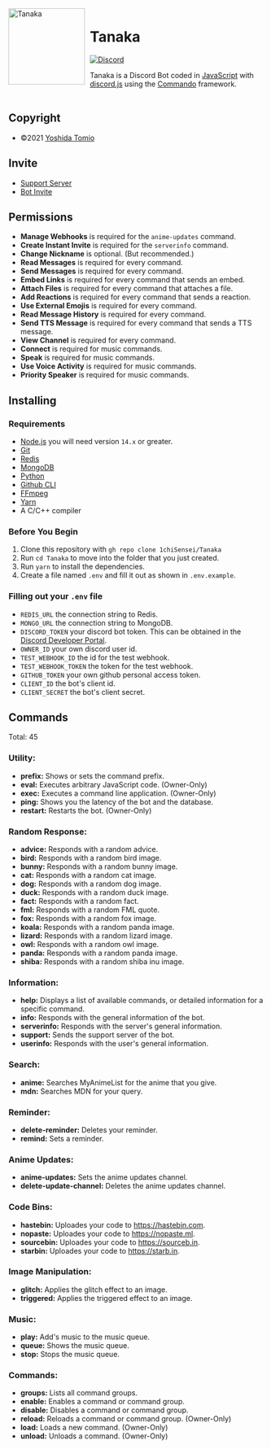 <img src="https://cdn.discordapp.com/avatars/804605929944645672/573a4c5b59caaf0b48c422b40f11d3ed.png?size=4096" width="150" height="150" align="left" style="float: left; margin: 0 10px 0 0;" alt="Tanaka" />

# Tanaka

[![Discord](https://discord.com/api/guilds/830047984573480970/embed.png)](https://discord.gg/zGvtAnGhdP)

Tanaka is a Discord Bot coded in [JavaScript](https://www.javascript.com/) with [discord.js](https://discord.js.org) using the [Commando](https://github.com/discordjs/Commando) framework.
<br />
<br />

## Copyright

- ©2021 [Yoshida Tomio](https://github.com/1chiSensei)

## Invite

- [Support Server](https://discord.gg/zGvtAnGhdP)
- [Bot Invite](https://peico.xyz/T4DQP)

## Permissions

- **Manage Webhooks** is required for the `anime-updates` command.
- **Create Instant Invite** is required for the `serverinfo` command.
- **Change Nickname** is optional. (But recommended.)
- **Read Messages** is required for every command.
- **Send Messages** is required for every command.
- **Embed Links** is required for every command that sends an embed.
- **Attach Files** is required for every command that attaches a file.
- **Add Reactions** is required for every command that sends a reaction.
- **Use External Emojis** is required for every command.
- **Read Message History** is required for every command.
- **Send TTS Message** is required for every command that sends a TTS message.
- **View Channel** is required for every command.
- **Connect** is required for music commands.
- **Speak** is required for music commands.
- **Use Voice Activity** is required for music commands.
- **Priority Speaker** is required for music commands.

## Installing

### Requirements

- [Node.js](https://nodejs.org) you will need version `14.x` or greater.
- [Git](https://git-scm.com)
- [Redis](https://redis.io/)
- [MongoDB](https://www.mongodb.com/)
- [Python](https://www.python.org/)
- [Github CLI](https://cli.github.com)
- [FFmpeg](https://www.ffmpeg.org/)
- [Yarn](https://yarnpkg.com/)
- A C/C++ compiler

### Before You Begin

1. Clone this repository with `gh repo clone 1chiSensei/Tanaka`
2. Run `cd Tanaka` to move into the folder that you just created.
3. Run `yarn` to install the dependencies.
4. Create a file named `.env` and fill it out as shown in `.env.example`.

### Filling out your `.env` file

- `REDIS_URL` the connection string to Redis.
- `MONGO_URL` the connection string to MongoDB.
- `DISCORD_TOKEN` your discord bot token. This can be obtained in the [Discord Developer Portal](https://discord.com/developers/applications).
- `OWNER_ID` your own discord user id.
- `TEST_WEBHOOK_ID` the id for the test webhook.
- `TEST_WEBHOOK_TOKEN` the token for the test webhook.
- `GITHUB_TOKEN` your own github personal access token.
- `CLIENT_ID` the bot's client id.
- `CLIENT_SECRET` the bot's client secret.

## Commands

Total: 45

### Utility:

* **prefix:** Shows or sets the command prefix.
* **eval:** Executes arbitrary JavaScript code. (Owner-Only)
* **exec:** Executes a command line application. (Owner-Only)
* **ping:** Shows you the latency of the bot and the database.
* **restart:** Restarts the bot. (Owner-Only)

### Random Response:

* **advice:** Responds with a random advice.
* **bird:** Responds with a random bird image.
* **bunny:** Responds with a random bunny image.
* **cat:** Responds with a random cat image.
* **dog:** Responds with a random dog image.
* **duck:** Responds with a random duck image.
* **fact:** Responds with a random fact.
* **fml:** Responds with a random FML quote.
* **fox:** Responds with a random fox image.
* **koala:** Responds with a random panda image.
* **lizard:** Responds with a random lizard image.
* **owl:** Responds with a random owl image.
* **panda:** Responds with a random panda image.
* **shiba:** Responds with a random shiba inu image.

### Information:

* **help:** Displays a list of available commands, or detailed information for a specific command.
* **info:** Responds with the general information of the bot.
* **serverinfo:** Responds with the server's general information.
* **support:** Sends the support server of the bot.
* **userinfo:** Responds with the user's general information.

### Search:

* **anime:** Searches MyAnimeList for the anime that you give.
* **mdn:** Searches MDN for your query.

### Reminder:

* **delete-reminder:** Deletes your reminder.
* **remind:** Sets a reminder.

### Anime Updates:

* **anime-updates:** Sets the anime updates channel.
* **delete-update-channel:** Deletes the anime updates channel.

### Code Bins:

* **hastebin:** Uploades your code to https://hastebin.com.
* **nopaste:** Uploades your code to https://nopaste.ml.
* **sourcebin:** Uploades your code to https://sourceb.in.
* **starbin:** Uploades your code to https://starb.in.

### Image Manipulation:

* **glitch:** Applies the glitch effect to an image.
* **triggered:** Applies the triggered effect to an image.

### Music:

* **play:** Add's music to the music queue.
* **queue:** Shows the music queue.
* **stop:** Stops the music queue.

### Commands:

* **groups:** Lists all command groups.
* **enable:** Enables a command or command group.
* **disable:** Disables a command or command group.
* **reload:** Reloads a command or command group. (Owner-Only)
* **load:** Loads a new command. (Owner-Only)
* **unload:** Unloads a command. (Owner-Only)